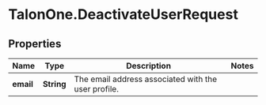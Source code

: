 # TalonOne.DeactivateUserRequest

## Properties

Name | Type | Description | Notes
------------ | ------------- | ------------- | -------------
**email** | **String** | The email address associated with the user profile. | 



